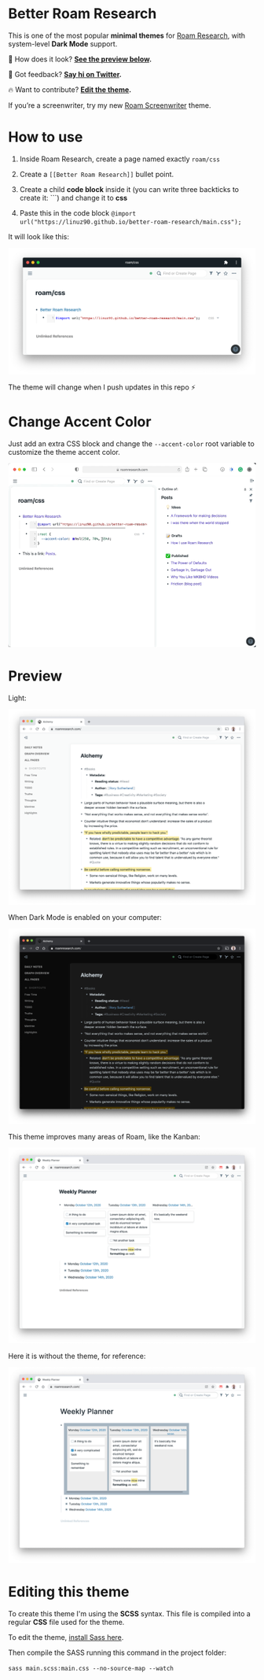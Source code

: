 # Better Roam Research

This is one of the most popular **minimal themes** for [Roam Research](https://roamresearch.com), with system-level **Dark Mode** support.

👀 How does it look? **[See the preview below](#preview).**

💬 Got feedback? **[Say hi on Twitter](https://twitter.com/linuz90).**

🔥 Want to contribute? **[Edit the theme](#editing-this-theme).**

If you’re a screenwriter, try my new [Roam Screenwriter](https://github.com/linuz90/roam-screenwriter) theme.

# How to use

1. Inside Roam Research, create a page named exactly `roam/css`

2. Create a `[[Better Roam Research]]` bullet point.

3. Create a child **code block** inside it (you can write three backticks to create it: ```) and change it to **css**

4. Paste this in the code block `@import url("https://linuz90.github.io/better-roam-research/main.css");`

It will look like this:

![](/assets/how-to.png)

The theme will change when I push updates in this repo ⚡️

# Change Accent Color

Just add an extra CSS block and change the `--accent-color` root variable to customize the theme accent color.

![](/assets/accent.gif)

# Preview

Light:

![](/assets/preview-light.png)

When Dark Mode is enabled on your computer:

![](/assets/preview-dark.png)

This theme improves many areas of Roam, like the Kanban:

![](/assets/kanban.png)

Here it is without the theme, for reference:

![](/assets/kanban-original.png)

# Editing this theme

To create this theme I'm using the **SCSS** syntax. This file is compiled into a regular **CSS** file used for the theme.

To edit the theme, [install Sass here](https://sass-lang.com/install).

Then compile the SASS running this command in the project folder:

`sass main.scss:main.css --no-source-map --watch`
